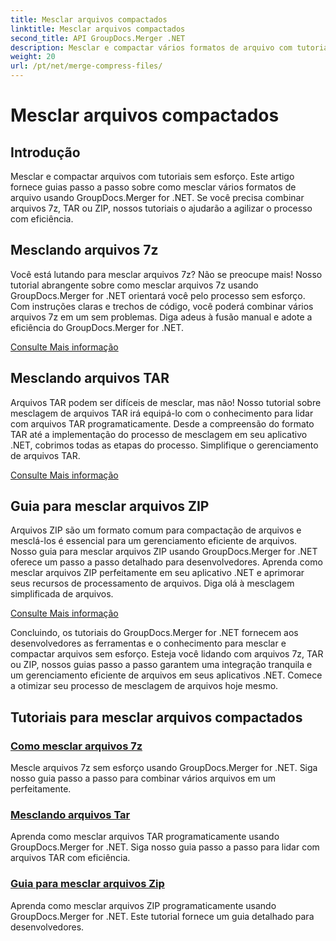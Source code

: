 ```yaml
---
title: Mesclar arquivos compactados
linktitle: Mesclar arquivos compactados
second_title: API GroupDocs.Merger .NET
description: Mesclar e compactar vários formatos de arquivo com tutoriais sem esforço. Aprenda a combinar arquivos 7z, TAR e ZIP perfeitamente com nossos guias passo a passo.
weight: 20
url: /pt/net/merge-compress-files/
---
```


# Mesclar arquivos compactados

## Introdução


Mesclar e compactar arquivos com tutoriais sem esforço. Este artigo fornece guias passo a passo sobre como mesclar vários formatos de arquivo usando GroupDocs.Merger for .NET. Se você precisa combinar arquivos 7z, TAR ou ZIP, nossos tutoriais o ajudarão a agilizar o processo com eficiência.

## Mesclando arquivos 7z

Você está lutando para mesclar arquivos 7z? Não se preocupe mais! Nosso tutorial abrangente sobre como mesclar arquivos 7z usando GroupDocs.Merger for .NET orientará você pelo processo sem esforço. Com instruções claras e trechos de código, você poderá combinar vários arquivos 7z em um sem problemas. Diga adeus à fusão manual e adote a eficiência do GroupDocs.Merger for .NET.

[Consulte Mais informação](./merge-7z-files/)

## Mesclando arquivos TAR

Arquivos TAR podem ser difíceis de mesclar, mas não! Nosso tutorial sobre mesclagem de arquivos TAR irá equipá-lo com o conhecimento para lidar com arquivos TAR programaticamente. Desde a compreensão do formato TAR até a implementação do processo de mesclagem em seu aplicativo .NET, cobrimos todas as etapas do processo. Simplifique o gerenciamento de arquivos TAR.

[Consulte Mais informação](./merging-tar-files/)

## Guia para mesclar arquivos ZIP

Arquivos ZIP são um formato comum para compactação de arquivos e mesclá-los é essencial para um gerenciamento eficiente de arquivos. Nosso guia para mesclar arquivos ZIP usando GroupDocs.Merger for .NET oferece um passo a passo detalhado para desenvolvedores. Aprenda como mesclar arquivos ZIP perfeitamente em seu aplicativo .NET e aprimorar seus recursos de processamento de arquivos. Diga olá à mesclagem simplificada de arquivos.

[Consulte Mais informação](./guide-merging-zip-files/)

Concluindo, os tutoriais do GroupDocs.Merger for .NET fornecem aos desenvolvedores as ferramentas e o conhecimento para mesclar e compactar arquivos sem esforço. Esteja você lidando com arquivos 7z, TAR ou ZIP, nossos guias passo a passo garantem uma integração tranquila e um gerenciamento eficiente de arquivos em seus aplicativos .NET. Comece a otimizar seu processo de mesclagem de arquivos hoje mesmo.
## Tutoriais para mesclar arquivos compactados
### [Como mesclar arquivos 7z](./merge-7z-files/)
Mescle arquivos 7z sem esforço usando GroupDocs.Merger for .NET. Siga nosso guia passo a passo para combinar vários arquivos em um perfeitamente.
### [Mesclando arquivos Tar](./merging-tar-files/)
Aprenda como mesclar arquivos TAR programaticamente usando GroupDocs.Merger for .NET. Siga nosso guia passo a passo para lidar com arquivos TAR com eficiência.
### [Guia para mesclar arquivos Zip](./guide-merging-zip-files/)
Aprenda como mesclar arquivos ZIP programaticamente usando GroupDocs.Merger for .NET. Este tutorial fornece um guia detalhado para desenvolvedores.